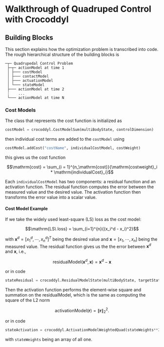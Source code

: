 # Walkthrough of Quadruped Control with Crocoddyl

## Building Blocks

This section explains how the optimization problem is transcribed into code. The rough hierarchical structure of the building blocks is

```text
─┬─ Quadrupedal Control Problem
 ├─┬─ actionModel at time 1
 │ ├─── costModel
 │ ├─── contactModel
 │ ├─── actuationModel
 │ └─── stateModel
 ├─── actionModel at time 2
 ┊    ...              
 └─── actionModel at time N
```

### Cost Models

The class that represents the cost function is initialized as

```python
costModel = crocoddyl.CostModelSum(multiBodyState, controlDimension)
```

then individual cost terms are added to the `costModel` using

```python
costModel.addCost("costName", individualCostModel, costWeight)
```

this gives us the cost function

$$\mathrm{cost} = \sum_{i = 1}^{n_\mathrm{cost}}{\mathrm{costweight}_i * \mathrm{individualCost}_i}$$

Each `individualCostModel` has two components: a residual function and an activation function. The residual function computes the error between the measured value and the desired value. The activation function then transforms the error value into a scalar value. 

#### Cost Model Example

If we take the widely used least-square (LS) loss as the cost model:

$$\mathrm{LS\ loss} = \sum_{i=1}^{n}{(x_i^d - x_i)^2}$$

with $\mathbf{x}^d = [x_1^d, \cdots, x_n^d]^T$ being the desired value and $\mathbf{x} = [x_1, \cdots, x_n]$ being the measured value. The residual function gives us the the error between $\mathbf{x}^d$ and $\mathbf{x}$, i.e.,

$$\mathrm{residualModel}(\mathbf{x}^d, \mathbf{x}) = \mathbf{x}^d - \mathbf{x}$$

or in code

```python
stateResidual = crocoddyl.ResidualModelState(multiBodyState, targetState, controlDimension)
```

Then the activation function performs the element-wise square and summation on the $\mathrm{residualModel}$, which is the same as computing the square of the L2 norm

$$\mathrm{activationModel}(\mathbf{r}) = \|\mathbf{r}\|_2^2.$$

or in code

```python
stateActivation = crocoddyl.ActivationModelWeightedQuad(stateWeights**2)
```

with `stateWeights` being an array of all one. 

